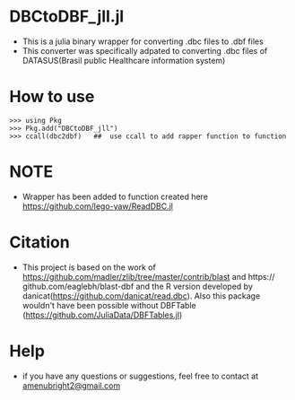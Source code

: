# DBCtoDBF_jll.jl
+ This is a julia binary wrapper for converting .dbc files to .dbf files
+ This converter was specifically adpated to converting .dbc files of DATASUS(Brasil public Healthcare information system) 

# How to use
```
>>> using Pkg
>>> Pkg.add("DBCtoDBF_jll")
>>> ccall(dbc2dbf)   ##  use ccall to add rapper function to function
```

# NOTE
+ Wrapper has been added to function created here https://github.com/lego-yaw/ReadDBC.jl

# Citation
+ This project is based on the work of https://github.com/madler/zlib/tree/master/contrib/blast and https:// github.com/eaglebh/blast-dbf and the R version developed by danicat(https://github.com/danicat/read.dbc). Also this package wouldn't have been possible without DBFTable (https://github.com/JuliaData/DBFTables.jl)

# Help
+ if you have any questions or suggestions, feel free to contact at amenubright2@gmail.com
